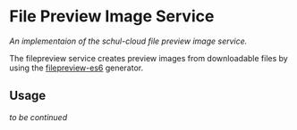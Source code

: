 # File Preview Image Service

_An implementaion of the schul-cloud file preview image service._

The filepreview service creates preview images from downloadable files by using the [filepreview-es6](https://www.npmjs.com/package/filepreview-es6#document-formats) generator.

## Usage
_to be continued_
